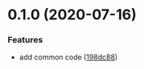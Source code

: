 # 0.1.0 (2020-07-16)


### Features

* add common code ([198dc88](https://github.com/megazazik/react-multiple-context-hoc/commit/198dc882ef5fee41d585ede9336e008d7f95d9d3))



